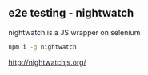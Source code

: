 ## e2e testing - nightwatch

nightwatch is a JS wrapper on selenium

```bash
npm i -g nightwatch


```

http://nightwatchjs.org/